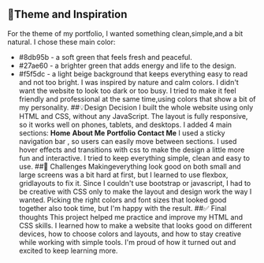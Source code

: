## 🌟Theme and Inspiration
For the theme of my portfolio, I wanted something clean,simple,and a bit natural.
I chose these main color:
- #8db95b - a soft green that feels fresh and peaceful.
- #27ae60 - a brighter green that adds energy and life to the design.
- #f5f5dc - a light beige background that keeps everything easy to read and not too bright.
I was inspired by nature and calm colors. I didn't want the website to look too dark or too busy. I tried to make it feel friendly and professional at the same time,using colors that show a bit of my personality.
##💡Design Decision 
I built the whole website using only HTML and CSS, without any JavaScript. The layout is fully responsive, so it works well on phones, tablets, and desktops.
I added 4 main sections:
**Home**
**About Me**
**Portfolio**
**Contact Me**
I used a sticky navigation bar , so users can easily move between sections.
I used hover effects and transitions with css to make the design a little more fun and interactive.
I tried to keep everything simple, clean and easy to use.
##🚧 Challenges
Makingeverything look good on both small and large screens was a bit hard at first, but I learned to use flexbox, gridlayouts to fix it.
Since I couldn't use bootstrap or javascript, I had to be creative with CSS only to make the layout and design work the way I wanted.
Picking the right colors and font sizes that looked good together also took time, but I'm happy with the result.
##✅ Final thoughts
This project helped me practice and improve my HTML and CSS skills.
I learned how to make a website that looks good on different devices, how to choose colors and layouts, and how to stay creative while working with simple tools.
I'm proud of how it turned out and excited to keep learning more.
